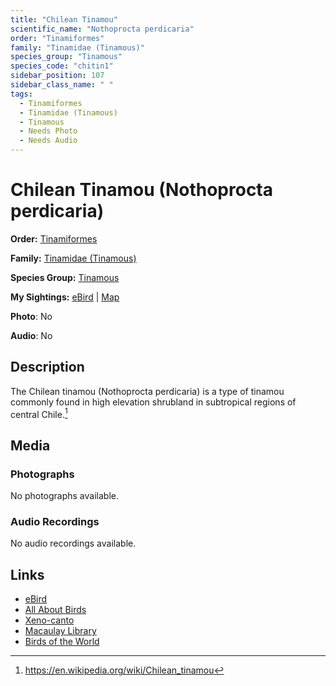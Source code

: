 ```yaml
---
title: "Chilean Tinamou"
scientific_name: "Nothoprocta perdicaria"
order: "Tinamiformes"
family: "Tinamidae (Tinamous)"
species_group: "Tinamous"
species_code: "chitin1"
sidebar_position: 107
sidebar_class_name: " "
tags: 
  - Tinamiformes
  - Tinamidae (Tinamous)
  - Tinamous
  - Needs Photo
  - Needs Audio
---
```


# Chilean Tinamou (Nothoprocta perdicaria)

**Order:** [Tinamiformes](/tags/tinamiformes)

**Family:** [Tinamidae (Tinamous)](/tags/tinamidae-tinamous)

**Species Group:** [Tinamous](/tags/tinamous)

**My Sightings:** [eBird](https://ebird.org/lifelist?r=world&time=life&spp=chitin1) | [Map](/map?species_code=chitin1)

**Photo**: No 

**Audio**: No

## Description
The Chilean tinamou (Nothoprocta perdicaria) is a type of tinamou commonly found in high elevation shrubland in subtropical regions of central Chile.[^1]

[^1]: https://en.wikipedia.org/wiki/Chilean_tinamou

## Media
### Photographs
No photographs available.

### Audio Recordings
No audio recordings available.

## Links
* [eBird](https://ebird.org/species/chitin1) 
* [All About Birds](https://www.allaboutbirds.org/guide/chitin1) 
* [Xeno-canto](https://www.xeno-canto.org/species/nothoprocta-perdicaria) 
* [Macaulay Library](https://search.macaulaylibrary.org/catalog?taxonCode=chitin1&sort=rating_rank_desc)
* [Birds of the World](https://birdsoftheworld.org/bow/species/chitin1)
